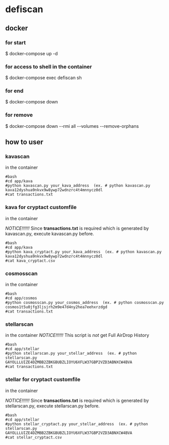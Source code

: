 # defiscan

## docker
### for start

$ docker-compose up -d

### for access to shell in the container

$ docker-compose exec defiscan sh

### for end

$ docker-compose down

### for remove

$ docker-compose down --rmi all --volumes --remove-orphans

## how to user
### kavascan
in the container

```
#bash
#cd app/kava
#python kavascan.py your_kava_address  (ex. # python kavascan.py kava12dyshua9nkvx9w8ywp72wdnzrc4t4mnnycz0dl
#cat transactions.txt
```


### kava for cryptact customfile

in the container

*NOTICE!!!!!!*
Since **transactions.txt** is required which is generated by kavascan.py, execute kavascan.py before.

```
#bash
#cd app/kava
#python kava_cryptact.py your_kava_address  (ex. # python kavascan.py kava12dyshua9nkvx9w8ywp72wdnzrc4t4mnnycz0dl
#cat kava_cryptact.csv
```

### cosmosscan

in the container

```
#bash
#cd app/cosmos
#python cosmosscan.py your_cosmos_address  (ex. # python cosmosscan.py cosmos1t5u0jfg3ljsjrh2m9e47d4ny2hea7eehxrzdgd
#cat transactions.txt
```


### stellarscan
in the container
*NOTICE!!!!!!*
This script is *not* get Full AirDrop History
```
#bash
#cd app/stellar
#python stellarscan.py your_stellar_address  (ex. # python stellarscan.py GAYOLLLUIZE4DZMBB2ZBKGBUBZLIOYU6XFLW37GBP2VZD3ABNXCW4BVA
#cat transactions.txt
```


### stellar for cryptact customfile

in the container

*NOTICE!!!!!!*
Since **transactions.txt** is required which is generated by stellarscan.py, execute stellarscan.py before.

```
#bash
#cd app/stellar
#python stellar_cryptact.py your_stellar_address  (ex. # python stellarscan.py GAYOLLLUIZE4DZMBB2ZBKGBUBZLIOYU6XFLW37GBP2VZD3ABNXCW4BVA
#cat stellar_cryptact.csv
```
